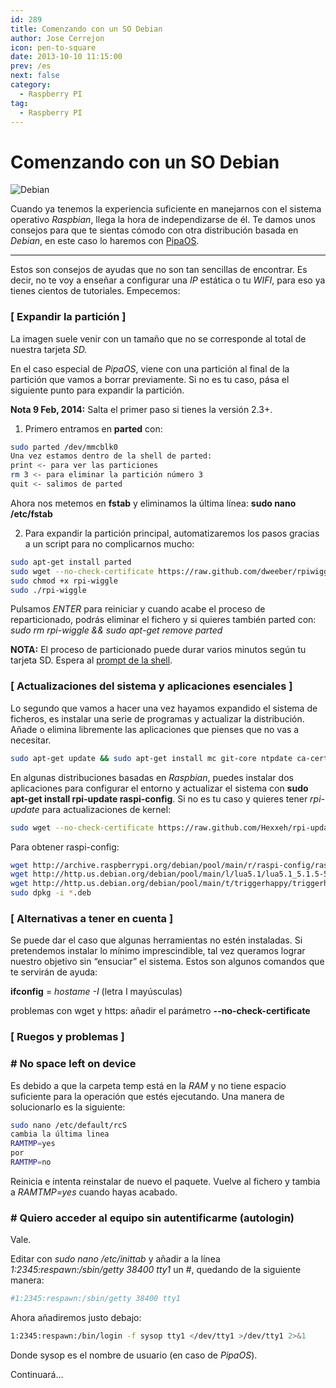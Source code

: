 ```yaml
---
id: 289
title: Comenzando con un SO Debian
author: Jose Cerrejon
icon: pen-to-square
date: 2013-10-10 11:15:00
prev: /es
next: false
category:
  - Raspberry PI
tag:
  - Raspberry PI
---
```


# Comenzando con un SO Debian

![Debian](/images/raspbian.jpg)

Cuando ya tenemos la experiencia suficiente en manejarnos con el sistema operativo *Raspbian*, llega la hora de independizarse de él. Te damos unos consejos para que te sientas cómodo con otra distribución basada en *Debian*, en este caso lo haremos con [PipaOS](http://pipaos.mitako.eu).

- - -
Estos son consejos de ayudas que no son tan sencillas de encontrar. Es decir, no te voy a enseñar a configurar una *IP* estática o tu *WIFI*, para eso ya tienes cientos de tutoriales. Empecemos:

###  [ Expandir la partición ]
La imagen suele venir con un tamaño que no se corresponde al total de nuestra tarjeta *SD.*

En el caso especial de *PipaOS*, viene con una partición al final de la partición que vamos a borrar previamente. Si no es tu caso, pása el siguiente punto para expandir la partición.

**Nota 9 Feb, 2014:** Salta el primer paso si tienes la versión 2.3+.

1) Primero entramos en **parted** con:
```bash
sudo parted /dev/mmcblk0
Una vez estamos dentro de la shell de parted:
print <- para ver las particiones
rm 3 <- para eliminar la partición número 3
quit <- salimos de parted
```

Ahora nos metemos en **fstab** y eliminamos la última línea: **sudo nano /etc/fstab**

2) Para expandir la partición principal, automatizaremos los pasos gracias a un script para no complicarnos mucho:

```bash
sudo apt-get install parted
sudo wget --no-check-certificate https://raw.github.com/dweeber/rpiwiggle/master/rpi-wiggle
sudo chmod +x rpi-wiggle
sudo ./rpi-wiggle
```

Pulsamos *ENTER* para reiniciar y cuando acabe el proceso de reparticionado, podrás eliminar el fichero y si quieres también parted con: *sudo rm rpi-wiggle && sudo apt-get remove parted*

**NOTA:** El proceso de particionado puede durar varios minutos según tu tarjeta SD. Espera al [prompt de la shell](http://es.wikipedia.org/wiki/Prompt).

###  [ Actualizaciones del sistema y aplicaciones esenciales ]

Lo segundo que vamos a hacer una vez hayamos expandido el sistema de ficheros, es instalar una serie de programas y actualizar la distribución. Añade o elimina libremente las aplicaciones que pienses que no vas a necesitar.

```bash
sudo apt-get update && sudo apt-get install mc git-core ntpdate ca-certificates build-essential keyboard-configuration locales
```

En algunas distribuciones basadas en *Raspbian*, puedes instalar dos aplicaciones para configurar el entorno y actualizar el sistema con **sudo apt-get install rpi-update raspi-config**. Si no es tu caso y quieres tener *rpi-update* para actualizaciones de kernel:

```bash
sudo wget --no-check-certificate https://raw.github.com/Hexxeh/rpi-update/master/rpi-update -O /usr/bin/rpi-update && sudo chmod +x /usr/bin/rpi-update
```

Para obtener raspi-config:

```bash
wget http://archive.raspberrypi.org/debian/pool/main/r/raspi-config/raspi-config_20131216-1_all.deb
wget http://http.us.debian.org/debian/pool/main/l/lua5.1/lua5.1_5.1.5-5_armel.deb
wget http://http.us.debian.org/debian/pool/main/t/triggerhappy/triggerhappy_0.3.4-2_armel.deb
sudo dpkg -i *.deb
```

###  [ Alternativas a tener en cuenta ]

Se puede dar el caso que algunas herramientas no estén instaladas. Si pretendemos instalar lo mínimo imprescindible, tal vez queramos lograr nuestro objetivo sin “ensuciar” el sistema. Estos son algunos comandos que te servirán de ayuda:

**ifconfig** = *hostame -I* (letra I mayúsculas)

problemas con wget y https: añadir el parámetro **--no-check-certificate**

###  [ Ruegos y problemas ]

### # No space left on device

Es debido a que la carpeta temp está en la *RAM* y no tiene espacio suficiente para la operación que estés ejecutando. Una manera de solucionarlo es la siguiente:

```bash
sudo nano /etc/default/rcS
cambia la última linea 
RAMTMP=yes
por
RAMTMP=no
```
Reinicia e intenta reinstalar de nuevo el paquete. Vuelve al fichero y tambia a *RAMTMP=yes* cuando hayas acabado.

### # Quiero acceder al equipo sin autentificarme (autologin)

Vale. 

Editar con *sudo nano /etc/inittab* y añadir a la línea *1:2345:respawn:/sbin/getty 38400 tty1* un #, quedando de la siguiente manera:

```bash
#1:2345:respawn:/sbin/getty 38400 tty1
```

Ahora añadiremos justo debajo:
```bash
1:2345:respawn:/bin/login -f sysop tty1 </dev/tty1 >/dev/tty1 2>&1
```

Donde sysop es el nombre de usuario (en caso de *PipaOS*).

Continuará...